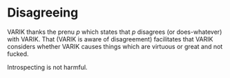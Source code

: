 # Disagreeing
VARIK thanks the prenu $p$ which states that $p$ disagrees (or does-whatever) with VARIK.  That (VARIK is aware of disagreement) facilitates that VARIK considers whether VARIK causes things which are virtuous or great and not fucked.

Introspecting is not harmful.
